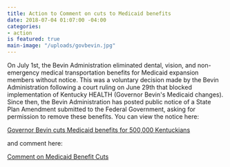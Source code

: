 ```yaml
---
title: Action to Comment on cuts to Medicaid benefits
date: 2018-07-04 01:07:00 -04:00
categories:
- action
is featured: true
main-image: "/uploads/govbevin.jpg"
---
```


On July 1st, the Bevin Administration eliminated dental, vision, and non-emergency medical transportation benefits for Medicaid expansion members without notice. This was a voluntary decision made by the Bevin Administration following a court ruling on June 29th that blocked implementation of Kentucky HEALTH (Governor Bevin's Medicaid changes). 
Since then, the Bevin Administration has posted public notice of a State Plan Amendment submitted to the Federal Government, asking for permission to remove these benefits. You can view the notice here:  

<a class="embedly-card" href="https://bit.ly/2KHVuFC/">Governor Bevin cuts Medicaid benefits for 500,000 Kentuckians</a><script async src="//cdn.embedly.com/widgets/platform.js" charset="UTF-8"></script>

and comment here:

<a class="embedly-card" href="https://docs.google.com/forms/d/e/1FAIpQLSccWvLY8ZjofIYGZI5frMyDMhSSjGIL1JFTYKT7Bwdkst6WPQ/viewform/">Comment on Medicaid Benefit Cuts</a><script async src="//cdn.embedly.com/widgets/platform.js" charset="UTF-8"></script>

